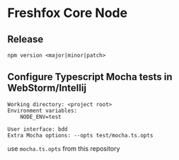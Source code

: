 # Freshfox Core Node

## Release

    npm version <major|minor|patch>

## Configure Typescript Mocha tests in WebStorm/Intellij

```$xslt
Working directory: <project root>
Environment variables:
	NODE_ENV=test

User interface: bdd
Extra Mocha options: --opts test/mocha.ts.opts
```

use ```mocha.ts.opts``` from this repository
